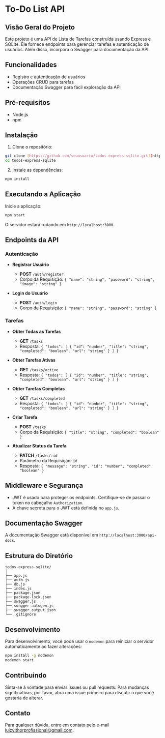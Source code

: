 
# To-Do List API

## Visão Geral do Projeto

Este projeto é uma API de Lista de Tarefas construída usando Express e SQLite. Ele fornece endpoints para gerenciar tarefas e autenticação de usuários. Além disso, incorpora o Swagger para documentação da API.

## Funcionalidades

- Registro e autenticação de usuários
- Operações CRUD para tarefas
- Documentação Swagger para fácil exploração da API

## Pré-requisitos

- Node.js
- npm

## Instalação

1. Clone o repositório:

```bash
git clone [https://github.com/seuusuario/todos-express-sqlite.git](https://github.com/LuizVithor/todo-api.git)
cd todos-express-sqlite
```

2. Instale as dependências:

```bash
npm install
```

## Executando a Aplicação

Inicie a aplicação:

```bash
npm start
```

O servidor estará rodando em `http://localhost:3000`.

## Endpoints da API

### Autenticação

- **Registrar Usuário**
  - **POST** `/auth/register`
  - Corpo da Requisição: `{ "name": "string", "password": "string", "image": "string" }`

- **Login do Usuário**
  - **POST** `/auth/login`
  - Corpo da Requisição: `{ "name": "string", "password": "string" }`

### Tarefas

- **Obter Todas as Tarefas**
  - **GET** `/tasks`
  - Resposta: `{ "todos": [ { "id": "number", "title": "string", "completed": "boolean", "url": "string" } ] }`

- **Obter Tarefas Ativas**
  - **GET** `/tasks/active`
  - Resposta: `{ "todos": [ { "id": "number", "title": "string", "completed": "boolean", "url": "string" } ] }`

- **Obter Tarefas Completas**
  - **GET** `/tasks/completed`
  - Resposta: `{ "todos": [ { "id": "number", "title": "string", "completed": "boolean", "url": "string" } ] }`

- **Criar Tarefa**
  - **POST** `/tasks`
  - Corpo da Requisição: `{ "title": "string", "completed": "boolean" }`

- **Atualizar Status da Tarefa**
  - **PATCH** `/tasks/:id`
  - Parâmetro da Requisição: `id`
  - Resposta: `{ "message": "string", "id": "number", "completed": "boolean" }`

## Middleware e Segurança

- JWT é usado para proteger os endpoints. Certifique-se de passar o token no cabeçalho `Authorization`.
- A chave secreta para o JWT está definida no `app.js`.

## Documentação Swagger

A documentação Swagger está disponível em `http://localhost:3000/api-docs`.

## Estrutura do Diretório

```
todos-express-sqlite/
│
├── app.js
├── auth.js
├── db.js
├── index.js
├── package.json
├── package-lock.json
├── swagger.js
├── swagger-autogen.js
├── swagger_output.json
└── .gitignore
```

## Desenvolvimento

Para desenvolvimento, você pode usar o `nodemon` para reiniciar o servidor automaticamente ao fazer alterações:

```bash
npm install -g nodemon
nodemon start
```

## Contribuindo

Sinta-se à vontade para enviar issues ou pull requests. Para mudanças significativas, por favor, abra uma issue primeiro para discutir o que você gostaria de alterar.

## Contato

Para qualquer dúvida, entre em contato pelo e-mail [luizvithorprofissional@gmail.com](mailto:luizvithorprofissional@gmail.com).
